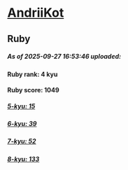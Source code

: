 # [AndriiKot](https://www.codewars.com/users/AndriiKot) 
## Ruby

##### As of 2025-09-27 16:53:46 uploaded:

#### Ruby rank: 4 kyu

#### Ruby score: 1049

##### [5-kyu: 15](https://github.com/AndriiKot/Ruby__CodeWars/tree/main/kyu-5)

##### [6-kyu: 39](https://github.com/AndriiKot/Ruby__CodeWars/tree/main/kyu-6)

##### [7-kyu: 52](https://github.com/AndriiKot/Ruby__CodeWars/tree/main/kyu-7)

##### [8-kyu: 133](https://github.com/AndriiKot/Ruby__CodeWars/tree/main/kyu-8)


